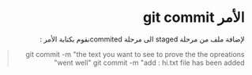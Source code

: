 ﻿# <div dir="rtl"> الأمر  git commit</div>

<div dir="rtl">
لإضافة ملف من مرحلة staged الى مرحلة commitedنقوم بكتابة الأمر  :

> git commit -m "the text you want to see to prove the the opreations went well"
> git commit -m "add : hi.txt file has been added"
<div dir="rtl">
</div>
